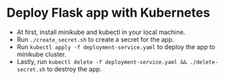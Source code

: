 # Deploy Flask app with Kubernetes

* At first, install minikube and kubectl in your local machine.
* Run `./create_secret.sh` to create a secret for the app.
* Run `kubectl apply -f deployment-service.yaml` to deploy the app to minikube cluster.
* Lastly, run `kubectl delete -f deployment-service.yaml && ./delete-secret.sh` to destroy the app.
